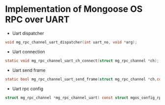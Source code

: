 # Implementation of Mongoose OS RPC over UART
- Uart dispatcher
```C
void mg_rpc_channel_uart_dispatcher(int uart_no, void *arg);
```
- Uart connection
```C
static void mg_rpc_channel_uart_ch_connect(struct mg_rpc_channel *ch);
```
- Uart send frame
```C
static bool mg_rpc_channel_uart_send_frame(struct mg_rpc_channel *ch,const struct mg_str f);
```
- Uart rpc config
```C
struct mg_rpc_channel *mg_rpc_channel_uart( const struct mgos_config_rpc_uart *ccfg,const struct mgos_uart_config *ucfg); 
```

